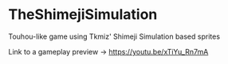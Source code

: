 # TheShimejiSimulation
Touhou-like game using Tkmiz' Shimeji Simulation based sprites

Link to a gameplay preview -> https://youtu.be/xTiYu_Rn7mA
